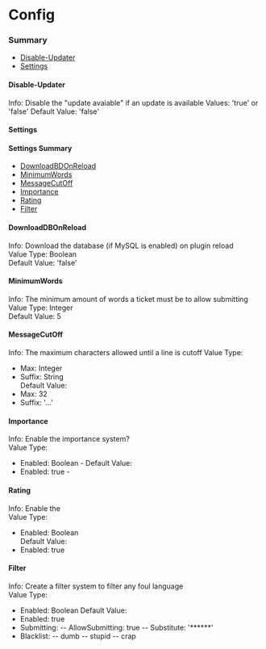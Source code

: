 # Config #

### Summary ###
- [Disable-Updater](#user-content-disable-updater)
- [Settings](#user-content-settings)

#### Disable-Updater ####
  Info: Disable the "update avaiable" if an update is available
  Values: 'true' or 'false'
  Default Value: 'false'

#### Settings ####
  #### Settings Summary ####
  - [DownloadBDOnReload](#user-content-downloaddbonreload)
  - [MinimumWords](#user-content-minimumwords)
  - [MessageCutOff](#user-content-messagecutoff)
  - [Importance](#user-content-importance)
  - [Rating](#user-content-rating)
  - [Filter](#user-content-filter)
  
  #### DownloadDBOnReload ####
  Info: Download the database (if MySQL is enabled) on plugin reload  
  Value Type: Boolean  
  Default Value: 'false'
  
  #### MinimumWords ####
  Info: The minimum amount of words a ticket must be to allow submitting  
  Value Type: Integer  
  Default Value: 5
  
  #### MessageCutOff ####
  Info: The maximum characters allowed until a line is cutoff
  Value Type:  
  - Max: Integer  
  - Suffix: String  
  Default Value:  
  - Max: 32  
  - Suffix: '...'  
  
  #### Importance ####
  Info: Enable the importance system?  
  Value Type:   
  - Enabled: Boolean -
  Default Value:  
  - Enabled: true -
  
  #### Rating ####
  Info: Enable the   
  Value Type:  
  - Enabled: Boolean  
  Default Value:  
  - Enabled: true  
  
  #### Filter ####
  Info: Create a filter system to filter any foul language  
  Value Type:  
  - Enabled: Boolean
  Default Value:  
  - Enabled: true
  - Submitting:
  -- AllowSubmitting: true
  -- Substitute: '******'
  - Blacklist:
  -- dumb
  -- stupid
  -- crap
